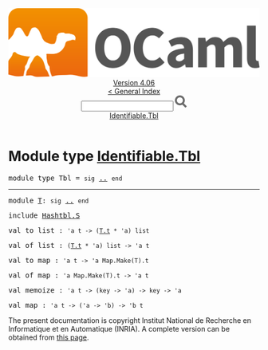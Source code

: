 <!-- ((! set title API !)) ((! set documentation !)) ((! set api !)) ((! set nobreadcrumb !)) -->
<div class="api"><header><nav class="toc brand"><a class="brand" href="https://ocaml.org/"><img src="colour-logo-gray.svg" class="svg" alt="OCaml"></a></nav><nav class="toc"><div class="toc_version"><a href="/docs" id="version-select">Version 4.06</a></div><a href="index.html">&lt; General Index</a><div class="api_search"><input type="text" name="apisearch" id="api_search" oninput="mySearch(false);" onkeypress="this.oninput();" onclick="this.oninput();" onpaste="this.oninput();">
<img src="search_icon.svg" alt="Search" class="svg" onclick="mySearch(false)"></div>
<div id="search_results"></div><div class="toc_title"><a href="#top">Identifiable.Tbl</a></div><ul></ul></nav></header>

<h1>Module type <a href="type_Identifiable.Tbl.html">Identifiable.Tbl</a></h1>

<pre><span id="MODULETYPETbl"><span class="keyword">module type</span> Tbl</span> = <code class="code"><span class="keyword">sig</span></code> <a href="Identifiable.Tbl.html">..</a> <code class="code"><span class="keyword">end</span></code></pre><hr width="100%">

<pre><span id="MODULET"><span class="keyword">module</span> <a href="Identifiable.Tbl.T.html">T</a></span>: <code class="code"><span class="keyword">sig</span></code> <a href="Identifiable.Tbl.T.html">..</a> <code class="code"><span class="keyword">end</span></code></pre>
<pre><span class="keyword">include</span> <a href="Hashtbl.S.html">Hashtbl.S</a></pre>

<pre><span id="VALto_list"><span class="keyword">val</span> to_list</span> : <code class="type">'a t -&gt; (<a href="Identifiable.Tbl.T.html#TYPEt">T.t</a> * 'a) list</code></pre>
<pre><span id="VALof_list"><span class="keyword">val</span> of_list</span> : <code class="type">(<a href="Identifiable.Tbl.T.html#TYPEt">T.t</a> * 'a) list -&gt; 'a t</code></pre>
<pre><span id="VALto_map"><span class="keyword">val</span> to_map</span> : <code class="type">'a t -&gt; 'a Map.Make(T).t</code></pre>
<pre><span id="VALof_map"><span class="keyword">val</span> of_map</span> : <code class="type">'a Map.Make(T).t -&gt; 'a t</code></pre>
<pre><span id="VALmemoize"><span class="keyword">val</span> memoize</span> : <code class="type">'a t -&gt; (key -&gt; 'a) -&gt; key -&gt; 'a</code></pre>
<pre><span id="VALmap"><span class="keyword">val</span> map</span> : <code class="type">'a t -&gt; ('a -&gt; 'b) -&gt; 'b t</code></pre><div class="copyright">The present documentation is copyright Institut National de Recherche en Informatique et en Automatique (INRIA). A complete version can be obtained from <a href="http://caml.inria.fr/pub/docs/manual-ocaml/">this page</a>.</div></div>